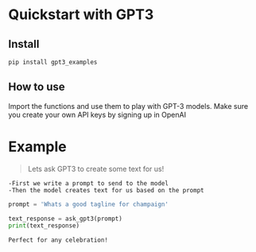 Quickstart with GPT3
================

<!-- WARNING: THIS FILE WAS AUTOGENERATED! DO NOT EDIT! -->

## Install

``` sh
pip install gpt3_examples
```

## How to use

Import the functions and use them to play with GPT-3 models. Make sure
you create your own API keys by signing up in OpenAI

# Example

> Lets ask GPT3 to create some text for us!

    -First we write a prompt to send to the model
    -Then the model creates text for us based on the prompt

``` python
prompt = 'Whats a good tagline for champaign'

text_response = ask_gpt3(prompt)
print(text_response)
```


    Perfect for any celebration!
